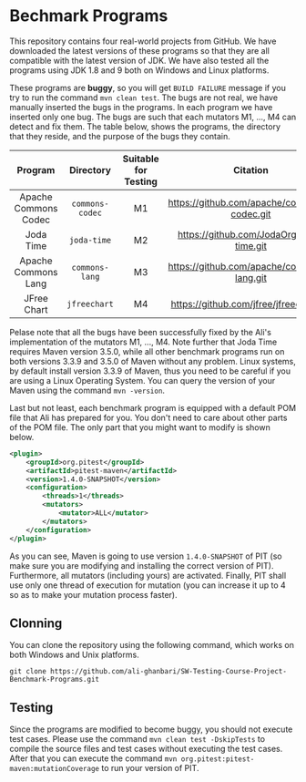 # Bechmark Programs

This repository contains four real-world projects from GitHub. We have downloaded the latest versions of these programs so that they are all compatible with the latest version of JDK. We have also tested all the programs using JDK 1.8 and 9 both on Windows and Linux platforms.

These programs are **buggy**, so you will get `BUILD FAILURE` message if you try to run the command `mvn clean test`. The bugs are not real, we have manually inserted the bugs in the programs. In each program we have inserted only one bug. The bugs are such that each mutators M1, ..., M4 can detect and fix them. The table below, shows the programs, the directory that they reside, and the purpose of the bugs they contain.

|Program             |Directory      |Suitable for Testing|Citation                                    |
|:------------------:|:-------------:|:------------------:|:------------------------------------------:|
|Apache Commons Codec|`commons-codec`|M1                  |https://github.com/apache/commons-codec.git |
|Joda Time           |`joda-time`    |M2                  |https://github.com/JodaOrg/joda-time.git    |
|Apache Commons Lang |`commons-lang` |M3                  |https://github.com/apache/commons-lang.git  |
|JFree Chart         |`jfreechart`   |M4                  |https://github.com/jfree/jfreechart.git     |

Pelase note that all the bugs have been successfully fixed by the Ali's implementation of the mutators M1, ..., M4. Note further that Joda Time requires Maven version 3.5.0, while all other benchmark programs run on both versions 3.3.9 and 3.5.0 of Maven without any problem. Linux systems, by default install version 3.3.9 of Maven, thus you need to be careful if you are using a Linux Operating System. You can query the version of your Maven using the command `mvn -version`.

Last but not least, each benchmark program is equipped with a default POM file that Ali has prepared for you. You don't need to care about other parts of the POM file. The only part that you might want to modify is shown below.

```xml
<plugin>
	<groupId>org.pitest</groupId>
	<artifactId>pitest-maven</artifactId>
	<version>1.4.0-SNAPSHOT</version>
	<configuration>
		<threads>1</threads>
		<mutators>
			<mutator>ALL</mutator>
		</mutators>
	</configuration>
</plugin>
```
As you can see, Maven is going to use version `1.4.0-SNAPSHOT` of PIT (so make sure you are modifying and installing the correct version of PIT). Furthermore, all mutators (including yours) are activated. Finally, PIT shall use only one thread of execution for mutation (you can increase it up to 4 so as to make your mutation process faster).

## Clonning
You can clone the repository using the following command, which works on both Windows and Unix platforms.

```
git clone https://github.com/ali-ghanbari/SW-Testing-Course-Project-Benchmark-Programs.git
```

## Testing
Since the programs are modified to become buggy, you should not execute test cases. Please use the command `mvn clean test -DskipTests` to compile the source files and test cases without executing the test cases. After that you can execute the command `mvn org.pitest:pitest-maven:mutationCoverage` to run your version of PIT.